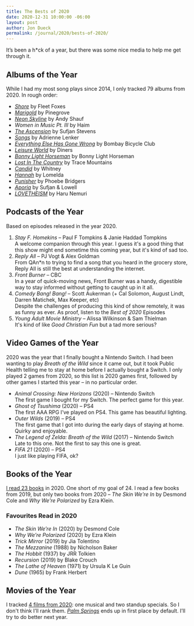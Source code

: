 ```yaml
---
title: The Bests of 2020
date: 2020-12-31 10:00:00 -06:00
layout: post
author: Jon Dueck
permalink: /journal/2020/bests-of-2020/
---
```


It’s been a h*ck of a year, but there was some nice media to help me get through it.

## Albums of the Year

While I had my most song plays since 2014, I only tracked 79 albums from 2020. In rough order:

- *[Shore](https://fleetfoxes.bandcamp.com/album/shore)* by Fleet Foxes
- *[Marigold](https://pinegrove.bandcamp.com/album/marigold)* by Pinegrove
- *[Neon Skyline](https://andyshauf.bandcamp.com/album/the-neon-skyline)* by Andy Shauf
- *Women in Music Pt. III* by Haim
- *[The Ascension](https://sufjanstevens.bandcamp.com/album/the-ascension)* by Sufjan Stevens
- *[Songs](https://adriannelenker.bandcamp.com/album/songs)* by Adrienne Lenker
- *[Everything Else Has Gone Wrong](https://bombaybicycle.bandcamp.com/album/everything-else-has-gone-wrong)* by Bombay Bicycle Club
- *[Leisure World](https://diners.bandcamp.com/album/leisure-world-2)* by Diners
- *[Bonny Light Horseman](https://bonnylighthorseman.bandcamp.com/album/bonny-light-horseman)* by Bonny Light Horseman
- *[Lost In The Country](https://tracemountains.bandcamp.com/album/lost-in-the-country)* by Trace Mountains
- *[Candid](https://whitneychicago.bandcamp.com/album/candid)* by Whitney
- *[Hannah](https://lomelda.bandcamp.com/album/hannah)* by Lomelda
- *[Punisher](https://phoebebridgers.bandcamp.com/album/punisher)* by Phoebe Bridgers
- *[Aporia](https://sufjanstevens.bandcamp.com/album/aporia)* by Sufjan & Lowell
- *[LOVETHEISM](https://specific.bandcamp.com/album/lovetheism)* by Haru Nemuri

## Podcasts of the Year
Based on episodes released in the year 2020.

1. *Stay F. Homekins* – Paul F Tompkins & Janie Haddad Tompkins<br>A welcome companion through this year. I guess it's a good thing that this show might end sometime this coming year, but it's kind of sad too.
2. *Reply All* – PJ Vogt & Alex Goldman<br>From QAn*n to trying to find a song that you heard in the grocery store, Reply All is still the best at understanding the internet.
3. *Front Burner* – CBC<br>In a year of quick-moving news, Front Burner was a handy, digestible way to stay informed without getting to caught up in it all.
4. *Comedy Bang! Bang!* – Scott Aukerman (+ Cal Solomon, August Lindt, Darren Matichek, Max Keeper, etc)<br>Despite the challenges of producing this kind of show remotely, it was as funny as ever. As proof, listen to the _Best of 2020_ Episodes
5. *Young Adult Movie Ministry* – Alissa Wilkinson & Sam Thielman<br>It's kind of like _Good Christian Fun_ but a tad more serious?

## Video Games of the Year
2020 was the year that I finally bought a Nintendo Switch. I had been wanting to play *Breath of the Wild* since it came out, but it took Public Health telling me to stay at home before I actually bought a Switch. I only played 2 games from 2020, so this list is 2020 games first, followed by other games I started this year – in no particular order.

- *Animal Crossing: New Horizons* (2020) – Nintendo Switch<br>The first game I bought for my Switch. The perfect game for this year.
- *Ghost of Tsushima* (2020) – PS4<br>The first AAA RPG I’ve played on PS4. This game has beautiful lighting.
- *Outer Wilds* (2019) – PS4<br>The first game that I got into during the early days of staying at home. Quirky and enjoyable.
- *The Legend of Zelda: Breath of the Wild* (2017) – Nintendo Switch<br>Late to this one. Not the first to say this one is great.
- *FIFA 21* (2020) – PS4<br>I just like playing FIFA, ok?

## Books of the Year
[I read 23 books](https://www.goodreads.com/user/year_in_books/2020/5173121) in 2020. One short of my goal of 24. I read a few books from 2019, but only two books from 2020 – *The Skin We're In* by Desmond Cole and *Why We're Polarized* by Ezra Klein.

### Favourites Read in 2020

- *The Skin We’re In* (2020) by Desmond Cole
- *Why We’re Polarized* (2020) by Ezra Klein
- *Trick Mirror* (2019) by Jia Tolentino
- *The Mezzanine* (1988) by Nicholson Baker
- *The Hobbit* (1937) by JRR Tolkien
- *Recursion* (2019) by Blake Crouch
- *The Lathe of Heaven* (1971) by Ursula K Le Guin
- *Dune* (1965) by Frank Herbert

## Movies of the Year

I tracked [4 films from 2020](https://letterboxd.com/jondueck/films/diary/for/2020/year/2020/): one musical and two standup specials. So I don't think I’ll rank them. [_Palm Springs_](https://letterboxd.com/film/palm-springs-2020/) ends up in first place by default. I’ll try to do better next year.
